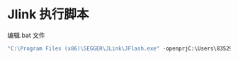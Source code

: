 # Jlink 执行脚本

编辑.bat 文件

```bat
"C:\Program Files (x86)\SEGGER\JLink\JFlash.exe" -openprjC:\Users\83529\Documents\stm32.jflash -openC:\Users\83529\Documents\stm32.bin,0x8000000 -auto
```
